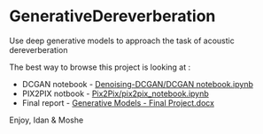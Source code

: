 # GenerativeDereverberation
 Use deep generative  models to approach the task of acoustic dereverberation

The best way to browse this project is looking at :
 - DCGAN notebook - [Denoising-DCGAN/DCGAN notebook.ipynb](https://github.com/moshebeutel/GenerativeDereverberation/blob/2548e5ec03167f1581030e8d91f36259ab8808b2/Denoising-DCGAN/DCGAN%20notebook.ipynb)
 - PIX2PIX notbook  - [Pix2Pix/pix2pix_notebook.ipynb](https://github.com/moshebeutel/GenerativeDereverberation/blob/67154095a740b7981185c9a2db951f65997daeb1/Pix2Pix/pix2pix_notebook.ipynb)
 - Final report - [Generative Models - Final Project.docx](https://github.com/moshebeutel/GenerativeDereverberation/blob/2548e5ec03167f1581030e8d91f36259ab8808b2/Generative%20Models%20-%20Final%20Project.docx)

Enjoy,
Idan & Moshe
